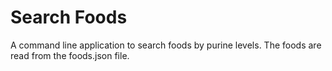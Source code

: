 # Search Foods

A command line application to search foods by purine levels. The foods are read from the foods.json file. 
